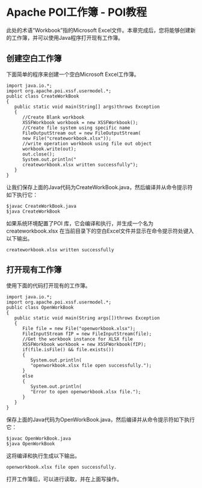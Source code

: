 # Apache POI工作簿 - POI教程

此处的术语“Workbook”指的Microsoft Excel文件。本章完成后，您将能够创建新的工作簿，并可以使用Java程序打开现有工作簿。

## 创建空白工作簿

下面简单的程序来创建一个空白Microsoft Excel工作簿。

```
import java.io.*;
import org.apache.poi.xssf.usermodel.*;
public class CreateWorkBook 
{
   public static void main(String[] args)throws Exception 
   {
      //Create Blank workbook
      XSSFWorkbook workbook = new XSSFWorkbook(); 
      //Create file system using specific name
      FileOutputStream out = new FileOutputStream(
      new File("createworkbook.xlsx"));
      //write operation workbook using file out object 
      workbook.write(out);
      out.close();
      System.out.println("
      createworkbook.xlsx written successfully");
   }
}
```

让我们保存上面的Java代码为CreateWorkBook.java，然后编译并从命令提示符如下执行它：

```
$javac CreateWorkBook.java
$java CreateWorkBook
```

如果系统环境配置了POI 库，它会编译和执行，并生成一个名为createworkbook.xlsx 在当前目录下的空白Excel文件并显示在命令提示符处键入以下输出。

```
createworkbook.xlsx written successfully
```

## 打开现有工作簿

使用下面的代码打开现有的工作簿。

```
import java.io.*;
import org.apache.poi.xssf.usermodel.*;
public class OpenWorkBook
{
   public static void main(String args[])throws Exception
   { 
      File file = new File("openworkbook.xlsx");
      FileInputStream fIP = new FileInputStream(file);
      //Get the workbook instance for XLSX file 
      XSSFWorkbook workbook = new XSSFWorkbook(fIP);
      if(file.isFile() && file.exists())
      {
         System.out.println(
         "openworkbook.xlsx file open successfully.");
      }
      else
      {
         System.out.println(
         "Error to open openworkbook.xlsx file.");
      }
   }
}
```

保存上面的Java代码为OpenWorkBook.java，然后编译并从命令提示符如下执行它：

```
$javac OpenWorkBook.java
$java OpenWorkBook
```

这将编译和执行生成以下输出。

```
openworkbook.xlsx file open successfully.
```

打开工作簿后，可以进行读取，并在上面写操作。

